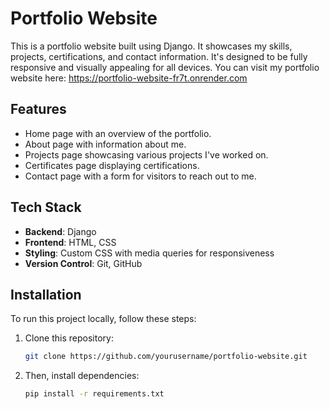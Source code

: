 # Portfolio Website

This is a portfolio website built using Django. It showcases my skills, projects, certifications, and contact information. It's designed to be fully responsive and visually appealing for all devices.
You can visit my portfolio website here: https://portfolio-website-fr7t.onrender.com

## Features

- Home page with an overview of the portfolio.
- About page with information about me.
- Projects page showcasing various projects I've worked on.
- Certificates page displaying certifications.
- Contact page with a form for visitors to reach out to me.

## Tech Stack

- **Backend**: Django
- **Frontend**: HTML, CSS
- **Styling**: Custom CSS with media queries for responsiveness
- **Version Control**: Git, GitHub

## Installation

To run this project locally, follow these steps:

1. Clone this repository:

   ```bash
   git clone https://github.com/yourusername/portfolio-website.git
2. Then, install dependencies:

    ```bash
    pip install -r requirements.txt
    